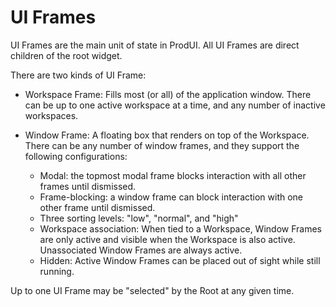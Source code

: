 # UI Frames

UI Frames are the main unit of state in ProdUI. All UI Frames are direct children of the root widget.

There are two kinds of UI Frame:

* Workspace Frame: Fills most (or all) of the application window. There can be up to one active workspace at a time, and any number of inactive workspaces.

* Window Frame: A floating box that renders on top of the Workspace. There can be any number of window frames, and they support the following configurations:
  * Modal: the topmost modal frame blocks interaction with all other frames until dismissed.
  * Frame-blocking: a window frame can block interaction with one other frame until dismissed.
  * Three sorting levels: "low", "normal", and "high"
  * Workspace association: When tied to a Workspace, Window Frames are only active and visible when the Workspace is also active. Unassociated Window Frames are always active.
  * Hidden: Active Window Frames can be placed out of sight while still running.

Up to one UI Frame may be "selected" by the Root at any given time.
